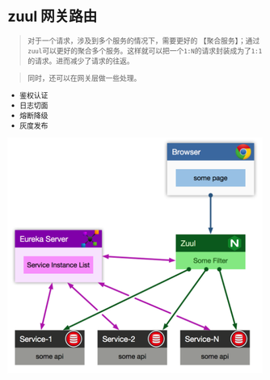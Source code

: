 # zuul 网关路由
> 对于一个请求，涉及到多个服务的情况下，需要更好的 【聚合服务】；通过`zuul`可以更好的聚合多个服务。这样就可以把一个`1:N`的请求封装成为了`1:1`的请求。进而减少了请求的往返。

> 同时，还可以在网关层做一些处理。

* 鉴权认证
* 日志切面
* 熔断降级
* 灰度发布

![img](micro%20service%20zuul.png)